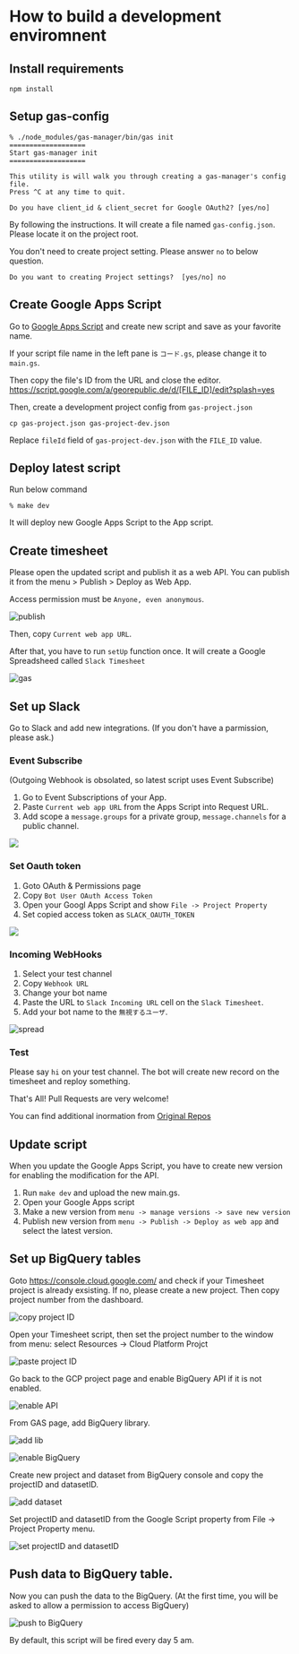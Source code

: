 # How to build a development enviromnent

## Install requirements

```
npm install
```

## Setup gas-config

```
% ./node_modules/gas-manager/bin/gas init
===================
Start gas-manager init
===================

This utility is will walk you through creating a gas-manager's config file.
Press ^C at any time to quit.

Do you have client_id & client_secret for Google OAuth2? [yes/no] 
```

By following the instructions. It will create a file named `gas-config.json`. Please locate it on the project root.

You don't need to create project setting. Please answer `no` to below question.

```
Do you want to creating Project settings?  [yes/no] no
```

## Create Google Apps Script

Go to [Google Apps Script](https://script.google.com/home) and create new script and save as your favorite name.

If your script file name in the left pane is `コード.gs`, please change it to `main.gs`.

Then copy the file's ID from the URL and close the editor.
https://script.google.com/a/georepublic.de/d/[FILE_ID]/edit?splash=yes


Then, create a development project config from `gas-project.json`

```
cp gas-project.json gas-project-dev.json
```

Replace `fileId` field of `gas-project-dev.json` with the `FILE_ID` value.

## Deploy latest script

Run below command

```
% make dev
```

It will deploy new Google Apps Script to the App script.

## Create timesheet

Please open the updated script and publish it as a web API.
You can publish it from the menu > Publish > Deploy as Web App.

Access permission must be `Anyone, even anonymous`.

![publish](https://i.gyazo.com/204a0b29dc9e7d50977804de5867fc47.png)

Then, copy `Current web app URL`. 

After that, you have to run `setUp` function once. It will create a Google Spreadsheed called `Slack Timesheet`

![gas](https://i.gyazo.com/a6cc4378ca047d95053589d983773b96.png)

## Set up Slack

Go to Slack and add new integrations. (If you don't have a parmission, please ask.)

### Event Subscribe

(Outgoing Webhook is obsolated, so latest script uses Event Subscribe)

1. Go to Event Subscriptions of your App.
2. Paste `Current web app URL` from the Apps Script into Request URL.
3. Add scope a `message.groups` for a private group, `message.channels` for a public channel.

![](docs/images/2020-11-18-23-59-05.png)

### Set Oauth token

1. Goto OAuth & Permissions page
2. Copy `Bot User OAuth Access Token`
3. Open your Googl Apps Script and show `File -> Project Property`
4. Set copied access token as `SLACK_OAUTH_TOKEN`

![](docs/images/2020-11-19-00-05-05.png)

### Incoming WebHooks

1. Select your test channel
2. Copy `Webhook URL`
3. Change your bot name
4. Paste the URL to `Slack Incoming URL` cell on the `Slack Timesheet`.
5. Add your bot name to the `無視するユーザ`.

![spread](https://i.gyazo.com/8115e524e1e682db1923f1498d5572c6.png)


### Test

Please say `hi` on your test channel. The bot will create new record on the timesheet and reploy something.

That's All! Pull Requests are very welcome!

You can find additional inormation from [Original Repos](https://github.com/masuidrive/miyamoto)


## Update script

When you update the Google Apps Script, you have to create new version for enabling the modification for the API.

1. Run `make dev` and upload the new main.gs.
2. Open your Google Apps script
3. Make a new version from `menu -> manage versions -> save new version`
4. Publish new version from `menu -> Publish -> Deploy as web app` and select the latest version.

## Set up BigQuery tables

Goto https://console.cloud.google.com/ and check if your Timesheet project is already exsisting.
If no, please create a new project.
Then copy project number from the dashboard.

![copy project ID](docs/copy_project_id.png)

Open your Timesheet script, then set the project number to the window from menu: select Resources -> Cloud Platform Projct

![paste project ID](docs/paste_project_ID.png)

Go back to the GCP project page and enable BigQuery API if it is not enabled.

![enable API](docs/enableAPI.png)

From GAS page, add BigQuery library.

![add lib](docs/enable_lib.png)

![enable BigQuery](docs/enableBigQuery.png)

Create new project and dataset from BigQuery console and copy the projectID and datasetID.

![add dataset](docs/add-dataset.png)

Set projectID and datasetID from the Google Script property from File -> Project Property menu.

![set projectID and datasetID](docs/set-properties.png)

## Push data to BigQuery table.

Now you can push the data to the BigQuery.
(At the first time, you will be asked to allow a permission to access BigQuery)

![push to BigQuery](docs/pushToBigquery.png)

By default, this script will be fired every day 5 am.